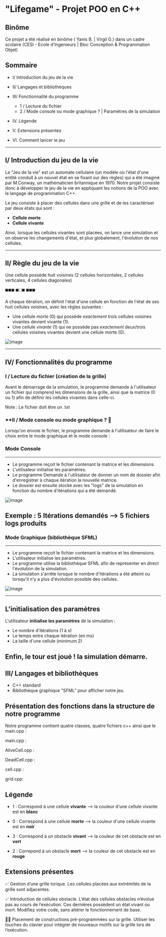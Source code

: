 # "Lifegame" - Projet POO en C++ 

## Binôme 
Ce projet a été réalisé en binôme ( Yanis B. | Virgil G.) dans un cadre scolaire (CESI - Ecole d'Ingenieurs | Bloc Conception & Programmation Objet)

## Sommaire

- I/ Introduction du jeu de la vie
      
- II/ Langages et bibliothèques
      
- III/ Fonctionnalité du programme
      
   -  1 / Lecture du fichier
   -  2 / Mode console ou mode graphique ? | Paramètres de la simulation

-  IV. Légende
      
-  V. Extensions présentes
      
-  VI. Comment lancer le jeu

----------------------
##  **I/ Introduction du jeu de la vie**

Le "Jeu de la vie" est un automate cellulaire (un modèle où l'état d'une entité conduit à un nouvel état en se fixant sur des règles) qui a été imaginé par M.Conway, un mathématicien britannique en 1970. Notre projet consiste donc à développer le jeu de la vie en appliquant les notions de la POO avec le langage de programmation C++.

Le jeu consiste à placer des cellules dans une grille et de les caractériser par deux états qui sont :
-  **Cellule morte**
-  **Cellule vivante**

Ainsi, lorsque les cellules vivantes sont placées, on lance une simulation et on observe les changements d'état, et plus globalement, l'évolution de nos cellules.

----------------------

## **II/ Règle du jeu de la vie**

Une cellule possède huit voisines (2 cellules horizontales, 2 cellules verticales, 4 cellules diagonales)

◼️◼️◼️
◼️◻️◼️
◼️◼️◼️

A chaque itération, on définit l'état d'une cellule en fonction de l'état de ses huit cellules voisines, avec les règles suivantes :

-  Une cellule *morte* (0) qui possède *exactement* trois cellules voisines vivantes devient vivante (1).
-  Une cellule *vivante* (1) qui ne possède pas *exactement* deux/trois cellules voisines vivantes devient une cellule morte (0).

 ![image](https://github.com/user-attachments/assets/a8637444-208c-466c-8484-63e368080606)

--------------------

## **IV/ Fonctionnalités du programme**

### **I / Lecture du fichier (création de la grille)**

Avant le démarrage de la simulation, le programme demande à l'utilisateur un fichier qui comprend les dimensions de la grille, ainsi que la matrice (0 ou 1) afin de définir les cellules vivantes dans celle-ci.

Note : Le fichier doit être un .txt

### **II / Mode console ou mode graphique ? 🤔

Lorsqu'on envoie le fichier, le programme demande à l'utilisateur de faire le choix entre le mode graphique et le mode console :

### Mode Console
----------
-  Le programme reçoit le fichier contenant la matrice et les dimensions.
-  L'utilisateur initialise les paramètres.
-  Le programme Demande à l'utilisateur de donner un nom de dossier afin d'enregistrer à chaque itération la nouvelle matrice.
-  Le dossier est ensuite stocké avec les "logs" de la simulation en fonction du nombre d'itérations qui a été demandé.

 ![image](https://github.com/user-attachments/assets/4bbc5515-5c11-48ca-8ba9-2b40fa3003cc)


Exemple : 5 Itérations demandés --> 5 fichiers logs produits
----------

### Mode Graphique (bibliothèque SFML) 

----------
-  Le programme reçoit le fichier contenant la matrice et les dimensions.
-  L'utilisateur initialise les paramètres.
-  Le programme utilise la bibliothèque SFML afin de représenter en direct l'évolution de la simulation.
-  La simulation s'arrête lorsque le nombre d'itérations a été atteint ou lorsqu'il n'y a plus d'évolution possible des cellules.
<p align="center">
      
![image](https://github.com/user-attachments/assets/2413162c-b371-4722-b7dd-43a7a410892b)

</p>

----------
## L'initialisation des paramètres

L'utilisateur **initialise les paramètres** de la simulation :

-  Le nombre d'itérations (1 à x) 
-  Le temps entre chaque itération (en ms)
-  La taille d'une cellule (minimum 2)

Enfin, le tour est joué ! la simulation démarre.
------------------

## **III/ Langages et bibliothèques**

-  C++ standard
-  Bibliothèque graphique "SFML" pour afficher notre jeu.

## Présentation des fonctions dans la structure de notre programme 

Notre programme contient quatre classes, quatre fichiers c++ ainsi que le main.cpp :

main.cpp : 

AliveCell.cpp :

DeadCell.cpp :

cell.cpp :

grid.cpp:








## **Légende**

- 1 : Correspond à une cellule **vivante** --> la couleur d'une cellule vivante est en **blanc**
- 0 : Correspond à une cellule **morte** --> la couleur d'une cellule vivante est en **noir**

- 3 : Correspond à un obstacle **vivant** --> la couleur de cet obstacle est en **vert**
- 2 : Correpond à un obstacle **mort** --> la couleur de cet obstacle est en **rouge**


## **Extensions présentes** 

✅ Gestion d’une grille torique. Les cellules placées aux extrémités de la grille sont adjacentes.

✅ Introduction de cellules obstacle. L’état des cellules obstacles n’évolue pas au cours de l’exécution. Ces dernières
possèdent un état vivant ou mort. Modifiez votre code, sans altérer le fonctionnement de base.

👷🔨 Placement de constructions pré-programmées sur la grille. Utiliser les touches du clavier pour intégrer de nouveaux motifs sur la grille lors de l’exécution.












